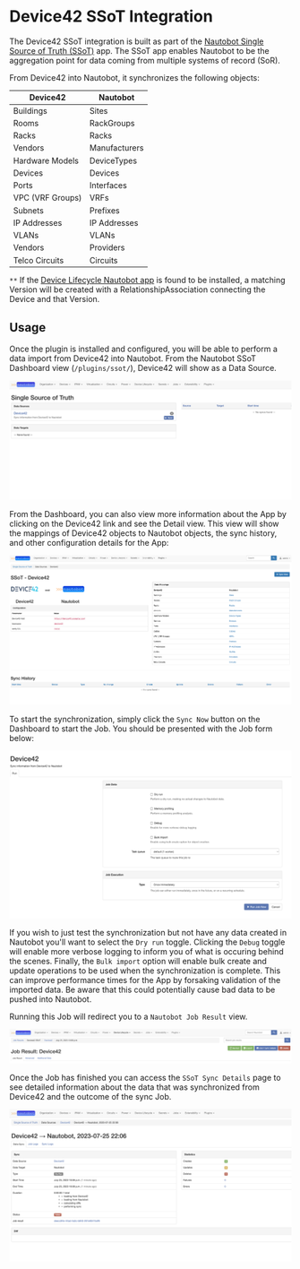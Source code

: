 # Device42 SSoT Integration

The Device42 SSoT integration is built as part of the [Nautobot Single Source of Truth (SSoT)](../..tps://github.com/nautobot/nautobot-plugin-ssot) app. The SSoT app enables Nautobot to be the aggregation point for data coming from multiple systems of record (SoR).

From Device42 into Nautobot, it synchronizes the following objects:

| Device42                | Nautobot                     |
| ----------------------- | ---------------------------- |
| Buildings               | Sites                        |
| Rooms                   | RackGroups                   |
| Racks                   | Racks                        |
| Vendors                 | Manufacturers                |
| Hardware Models         | DeviceTypes                  |
| Devices                 | Devices                      |
| Ports                   | Interfaces                   |
| VPC (VRF Groups)        | VRFs                         |
| Subnets                 | Prefixes                     |
| IP Addresses            | IP Addresses                 |
| VLANs                   | VLANs                        |
| Vendors                 | Providers                    |
| Telco Circuits          | Circuits                     |

`**` If the [Device Lifecycle Nautobot app](https://github.com/nautobot/nautobot-plugin-device-lifecycle-mgmt) is found to be installed, a matching Version will be created with a RelationshipAssociation connecting the Device and that Version.

## Usage

Once the plugin is installed and configured, you will be able to perform a data import from Device42 into Nautobot. From the Nautobot SSoT Dashboard view (`/plugins/ssot/`), Device42 will show as a Data Source.

![Dashboard View](../../images/device42_dashboard.png)

From the Dashboard, you can also view more information about the App by clicking on the Device42 link and see the Detail view. This view will show the mappings of Device42 objects to Nautobot objects, the sync history, and other configuration details for the App:

![Detail View](../../images/device42_detail-view.png)

To start the synchronization, simply click the `Sync Now` button on the Dashboard to start the Job. You should be presented with the Job form below:

![Job Form](../../images/device42_job-form.png)

If you wish to just test the synchronization but not have any data created in Nautobot you'll want to select the `Dry run` toggle. Clicking the `Debug` toggle will enable more verbose logging to inform you of what is occuring behind the scenes. Finally, the `Bulk import` option will enable bulk create and update operations to be used when the synchronization is complete. This can improve performance times for the App by forsaking validation of the imported data. Be aware that this could potentially cause bad data to be pushed into Nautobot.

Running this Job will redirect you to a `Nautobot Job Result` view.

![JobResult View](../../images/device42_jobresult.png)

Once the Job has finished you can access the `SSoT Sync Details` page to see detailed information about the data that was synchronized from Device42 and the outcome of the sync Job.

![SSoT Sync Details](../../images/device42_ssot-sync-details.png)
